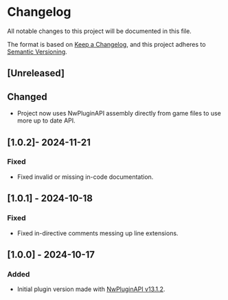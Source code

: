 # Changelog

All notable changes to this project will be documented in this file.

The format is based on [Keep a Changelog](https://keepachangelog.com/en/1.0.0/),
and this project adheres to [Semantic Versioning](https://semver.org/spec/v2.0.0.html).

## [Unreleased]

## Changed

- Project now uses NwPluginAPI assembly directly from game files to use more up to date API.

## [1.0.2]- 2024-11-21

### Fixed

- Fixed invalid or missing in-code documentation.

## [1.0.1] - 2024-10-18

### Fixed

- Fixed in-directive comments messing up line extensions.

## [1.0.0] - 2024-10-17

### Added

- Initial plugin version made with [NwPluginAPI v13.1.2](https://github.com/northwood-studios/NwPluginAPI/releases/tag/13.1.2).
